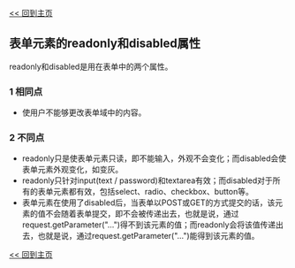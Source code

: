 [<< 回到主页](http://suzy1993.github.io/misszy/)

## 表单元素的readonly和disabled属性

readonly和disabled是用在表单中的两个属性。

### 1 相同点
* 使用户不能够更改表单域中的内容。

### 2 不同点
* readonly只是使表单元素只读，即不能输入，外观不会变化；而disabled会使表单元素外观变化，如变灰。
* readonly只针对input(text / password)和textarea有效；而disabled对于所有的表单元素都有效，包括select、radio、checkbox、button等。
* 表单元素在使用了disabled后，当表单以POST或GET的方式提交的话，该元素的值不会随着表单提交，即不会被传递出去，也就是说，通过request.getParameter("...")得不到该元素的值；而readonly会将该值传递出去，也就是说，通过request.getParameter("...")能得到该元素的值。

[<< 回到主页](http://suzy1993.github.io/misszy/)
